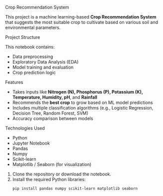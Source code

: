 
Crop Recommendation System

This project is a machine learning-based **Crop Recommendation System** that suggests the most suitable crop to cultivate based on various soil and environmental parameters.

Project Structure

This notebook contains:
- Data preprocessing
- Exploratory Data Analysis (EDA)
- Model training and evaluation
- Crop prediction logic



 Features

- Takes inputs like **Nitrogen (N), Phosphorus (P), Potassium (K), Temperature, Humidity, pH**, and **Rainfall**
- Recommends the **best crop** to grow based on ML model predictions
- Includes multiple classification algorithms (e.g., Logistic Regression, Decision Tree, Random Forest, SVM)
- Accuracy comparison between models

 Technologies Used

- Python
- Jupyter Notebook
- Pandas
- Numpy
- Scikit-learn
- Matplotlib / Seaborn (for visualization)



1. Clone the repository or download the notebook.
2. Install the required Python libraries:
   ```bash
   pip install pandas numpy scikit-learn matplotlib seaborn

